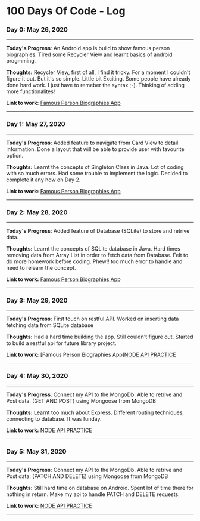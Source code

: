 # 100 Days Of Code - Log

### Day 0: May 26, 2020

----------------------------------------------------------------------------------------------------------------------------

**Today's Progress**: An Android app is build to show famous person biographies. Tired some Recycler View and learnt basics of android progmming.

**Thoughts:** Recycler View, first of all, I find it tricky. For a moment I couldn't figure it out. But it's so simple. Little bit Exciting. Some people have already done hard work. I just have to remeber the syntax ;-). Thinking of adding more functionalites! 

**Link to work:** [Famous Person Biographies App](http://https://github.com/sarojbhattarai/saroj---100-days-of-code/Famouspersonbiographies)

----------------------------------------------------------------------------------------------------------------------------



### Day 1: May 27, 2020

----------------------------------------------------------------------------------------------------------------------------

**Today's Progress**: Added feature to navigate from Card View to detail information. Done a layout that will be able to provide user with favourite option.

**Thoughts:** Learnt the concepts of Singleton Class in Java. Lot of coding with so much errors. Had some trouble to implement the logic. Decided to complete it any how on Day 2.

**Link to work:** [Famous Person Biographies App](http://https://github.com/sarojbhattarai/saroj---100-days-of-code/Famouspersonbiographies)

----------------------------------------------------------------------------------------------------------------------------


### Day 2: May 28, 2020

----------------------------------------------------------------------------------------------------------------------------

**Today's Progress**: Added feature of Database (SQLite) to store and retrive data. 

**Thoughts:** Learnt the concepts of SQLite database in Java. Hard times removing data from Array List in order to fetch data from Database. Felt to do more homework before coding. Phew!! too much error to handle and need to relearn the concept.

**Link to work:** [Famous Person Biographies App](http://https://github.com/sarojbhattarai/saroj---100-days-of-code/Famouspersonbiographies)

----------------------------------------------------------------------------------------------------------------------------


### Day 3: May 29, 2020

----------------------------------------------------------------------------------------------------------------------------

**Today's Progress**: First touch on restful API. Worked on inserting data fetching data from SQLite database

**Thoughts:** Had a hard time building the app. Still couldn't figure out. Started to build a restful api for future library project.

**Link to work:** [Famous Person Biographies App][NODE API PRACTICE](https://github.com/sarojbhattarai/saroj---100-days-of-code/tree/master/nodeapi)


----------------------------------------------------------------------------------------------------------------------------

### Day 4: May 30, 2020

----------------------------------------------------------------------------------------------------------------------------

**Today's Progress**: Connect my API to the MongoDb. Able to retrive and Post data. (GET AND POST) using Mongoose from MongoDB

**Thoughts:** Learnt too much about Express. Different routing techniques, connecting to database. It was funday.

**Link to work:** [NODE API PRACTICE](https://github.com/sarojbhattarai/saroj---100-days-of-code/tree/master/nodeapi)


----------------------------------------------------------------------------------------------------------------------------


### Day 5: May 31, 2020

----------------------------------------------------------------------------------------------------------------------------

**Today's Progress**: Connect my API to the MongoDb. Able to retrive and Post data. (PATCH AND DELETE) using Mongoose from MongoDB

**Thoughts:** Still hard time on database on Android. Spent lot of time there for nothing in return. Make my api to handle PATCH and DELETE requests. 

**Link to work:** [NODE API PRACTICE](https://github.com/sarojbhattarai/saroj---100-days-of-code/tree/master/nodeapi)


----------------------------------------------------------------------------------------------------------------------------